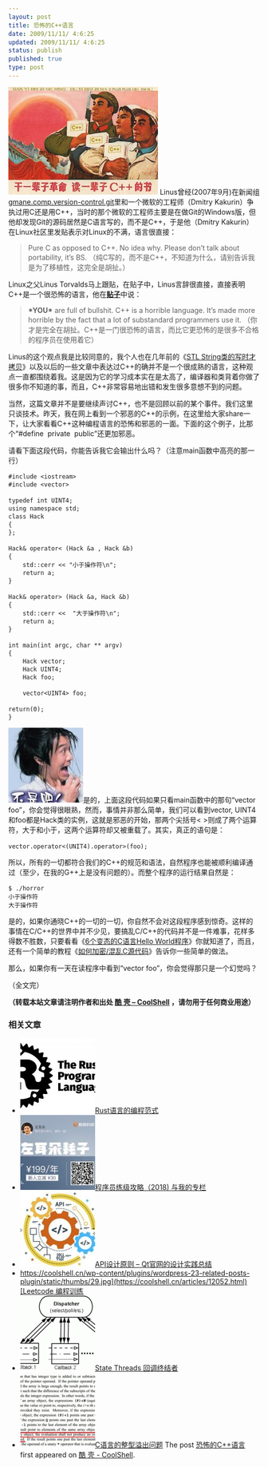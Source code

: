```yaml
---
layout: post
title: 恐怖的C++语言
date: 2009/11/11/ 4:6:25
updated: 2009/11/11/ 4:6:25
status: publish
published: true
type: post
---
```


[![我爱C++](../wp-content/uploads/2009/11/cpp-300x216.jpg "我爱C++")](https://coolshell.cn/wp-content/uploads/2009/11/cpp.jpg) Linus曾经(2007年9月)在新闻组[gmane.comp.version-control.git](http://news.gmane.org/gmane.comp.version-control.git)里和一个微软的工程师（Dmitry Kakurin）争执过用C还是用C++，当时的那个微软的工程师主要是在做Git的Windows版，但他却发现Git的源码居然是C语言写的，而不是C++，于是他（Dmitry Kakurin）在Linux社区里发贴表示对Linux的不满，语言很直接：



> 
> Pure C as opposed to C++. No idea why. Please don’t talk about portability, it’s BS. （纯C写的，而不是C++，不知道为什么，请别告诉我是为了移植性，这完全是胡扯。）
> 
> 
> 


Linux之父Linus Torvalds马上跟贴，在贴子中，Linus言辞很直接，直接表明C++是一个很恐怖的语言，他在[**贴子**](http://thread.gmane.org/gmane.comp.version-control.git/57643/focus=57918)中说：



> 
> **\*YOU\*** are full of bullshit. C++ is a horrible language. It’s made more horrible by the fact that a lot of substandard programmers use it. （你才是完全在胡扯。C++是一门很恐怖的语言，而比它更恐怖的是很多不合格的程序员在使用着它）
> 
> 
> 


Linus的这个观点我是比较同意的，我个人也在几年前的《[STL String类的写时才拷贝](http://blog.csdn.net/haoel/archive/2004/06/23/24058.aspx)》以及以后的一些文章中表达过C++的确并不是一个很成熟的语言，这种观点一直都围绕着我。这是因为它的学习成本实在是太高了，编译器和类背着你做了很多你不知道的事，而且，C++非常容易地出错和发生很多意想不到的问题。


当然，这篇文章并不是要继续声讨C++，也不是回顾以前的某个事件。我们这里只谈技术。昨天，我在网上看到一个邪恶的C++的示例，在这里给大家share一下，让大家看看C++这种编程语言的恐怖和邪恶的一面。下面的这个例子，比那个“#define  private  public”还更加邪恶。



请看下面这段代码，你能告诉我它会输出什么吗？（注意main函数中高亮的那一行）



```
#include <iostream>
#include <vector>

typedef int UINT4;
using namespace std;
class Hack
{
};

Hack& operator< (Hack &a , Hack &b)
{
    std::cerr << "小于操作符\n";
    return a;
}

Hack& operator> (Hack &a, Hack &b)
{
    std::cerr <<  "大于操作符\n";
    return a;
}

int main(int argc, char ** argv)
{
    Hack vector;
    Hack UINT4;
    Hack foo;

    vector<UINT4> foo;

return(0);
}
```

![不是吧](../wp-content/uploads/2009/11/bushiba-150x150.jpg "不是吧")是的，上面这段代码如果只看main函数中的那句“vector<UINT4> foo”，你会觉得很眼熟，然而，事情并非那么简单，我们可以看到vector, UINT4和foo都是Hack类的实例，这就是邪恶的开始，那两个尖括号< >则成了两个运算符，大于和小于，这两个运算符却又被重载了。其实，真正的语句是：


`vector.operator<(UNIT4).operator>(foo);`


所以，所有的一切都符合我们的C++的规范和语法，自然程序也能被顺利编译通过（至少，在我的G++上是没有问题的）。而整个程序的运行结果自然是：



```
$ ./horror
小于操作符
大于操作符
```

是的，如果你通晓C++的一切的一切，你自然不会对这段程序感到惊奇。这样的事情在C/C++的世界中并不少见，要搞乱C/C++的代码并不是一件难事，花样多得数不胜数，只要看看《[6个变态的C语言Hello World程序](https://coolshell.cn/articles/914.html "6个变态的C语言Hello World程序 - 4,749 次浏览")》你就知道了，而且，还有一个简单的教程《[如何加密/混乱C源代码](https://coolshell.cn/articles/933.html "如何加密/混乱C源代码 - 2,420 次浏览")》告诉你一些简单的做法。


那么，如果你有一天在读程序中看到“vector<UINT4> foo”，你会觉得那只是一个幻觉吗？


（全文完）



**（转载本站文章请注明作者和出处 [酷 壳 – CoolShell](https://coolshell.cn/) ，请勿用于任何商业用途）**



### 相关文章

* [![Rust语言的编程范式](../wp-content/uploads/2020/03/rust-social-wide-150x150.jpg)](https://coolshell.cn/articles/20845.html)[Rust语言的编程范式](https://coolshell.cn/articles/20845.html)
* [![程序员练级攻略（2018)  与我的专栏](../wp-content/uploads/2018/05/300x262-150x150.jpg)](https://coolshell.cn/articles/18360.html)[程序员练级攻略（2018) 与我的专栏](https://coolshell.cn/articles/18360.html)
* [![API设计原则 – Qt官网的设计实践总结](../wp-content/uploads/2017/07/api-design-300x278-2-150x150.jpg)](https://coolshell.cn/articles/18024.html)[API设计原则 – Qt官网的设计实践总结](https://coolshell.cn/articles/18024.html)
* [https://coolshell.cn/wp-content/plugins/wordpress-23-related-posts-plugin/static/thumbs/29.jpg](https://coolshell.cn/articles/12052.html)[Leetcode 编程训练](https://coolshell.cn/articles/12052.html)
* [![State Threads 回调终结者](../wp-content/uploads/2014/10/edsm-150x150.gif)](https://coolshell.cn/articles/12012.html)[State Threads 回调终结者](https://coolshell.cn/articles/12012.html)
* [![C语言的整型溢出问题](../wp-content/uploads/2014/04/c99-150x150.jpg)](https://coolshell.cn/articles/11466.html)[C语言的整型溢出问题](https://coolshell.cn/articles/11466.html)
The post [恐怖的C++语言](https://coolshell.cn/articles/1724.html) first appeared on [酷 壳 - CoolShell](https://coolshell.cn).